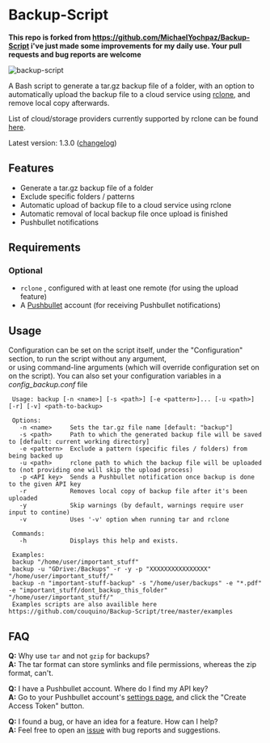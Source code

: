 # Backup-Script

**This repo is forked from https://github.com/MichaelYochpaz/Backup-Script i've just made some improvements for my daily use.
Your pull requests and bug reports are welcome**

![backup-script](https://user-images.githubusercontent.com/8832013/84669169-3bce8200-af2d-11ea-850c-d40e2521e6d5.png)

A Bash script to generate a tar.gz backup file of a folder, with an option to automatically upload the backup file to a cloud service using [rclone](https://github.com/rclone/rclone), and remove local copy afterwards.

List of cloud/storage providers currently supported by rclone can be found [here](https://github.com/rclone/rclone#storage-providers).

Latest version: 1.3.0 ([changelog](https://github.com/couquino/Backup-Script/blob/master/changelog.md))
## Features
* Generate a tar.gz backup file of a folder
* Exclude specific folders / patterns
* Automatic upload of backup file to a cloud service using rclone
* Automatic removal of local backup file once upload is finished
* Pushbullet notifications  



##  Requirements
### Optional
* `rclone` , configured with at least one remote (for using the upload feature)
* A [Pushbullet](https://www.pushbullet.com/) account (for receiving Pushbullet notifications)

## Usage
Configuration can be set on the script itself, under the "Configuration" section, to run the script without any argument,  
or using command-line arguments (which will override configuration set on on the script).
You can also set your configuration variables in a *config_backup.conf* file
```
 Usage: backup [-n <name>] [-s <path>] [-e <pattern>]... [-u <path>] [-r] [-v] <path-to-backup>

 Options:
   -n <name>     Sets the tar.gz file name [default: "backup"]
   -s <path>     Path to which the generated backup file will be saved to [default: current working directory]
   -e <pattern>  Exclude a pattern (specific files / folders) from being backed up
   -u <path>     rclone path to which the backup file will be uploaded to (not providing one will skip the upload process)
   -p <API key>  Sends a Pushbullet notification once backup is done to the given API key
   -r            Removes local copy of backup file after it's been uploaded
   -y            Skip warnings (by default, warnings require user input to contine)
   -v            Uses '-v' option when running tar and rclone

 Commands:
   -h            Displays this help and exists.

 Examples:
 backup "/home/user/important_stuff"
 backup -u "GDrive:/Backups" -r -y -p "XXXXXXXXXXXXXXXX" "/home/user/important_stuff/" 
 backup -n "important-stuff-backup" -s "/home/user/backups" -e "*.pdf" -e "important_stuff/dont_backup_this_folder" "/home/user/important_stuff/"
 Examples scripts are also availible here https://github.com/couquino/Backup-Script/tree/master/examples
```

## FAQ
**Q:** Why use `tar` and not `gzip` for backups?  
**A:** The tar format can store symlinks and file permissions, whereas the zip format, can't.

**Q:** I have a Pushbullet account. Where do I find my API key?  
**A:** Go to your Pushbullet account's [settings page](https://www.pushbullet.com/#settings/account), and click the "Create Access Token" button.

**Q:** I found a bug, or have an idea for a feature. How can I help?  
**A:** Feel free to open an [issue](https://github.com/couquino/Backup-Script/issues) with bug reports and suggestions.
